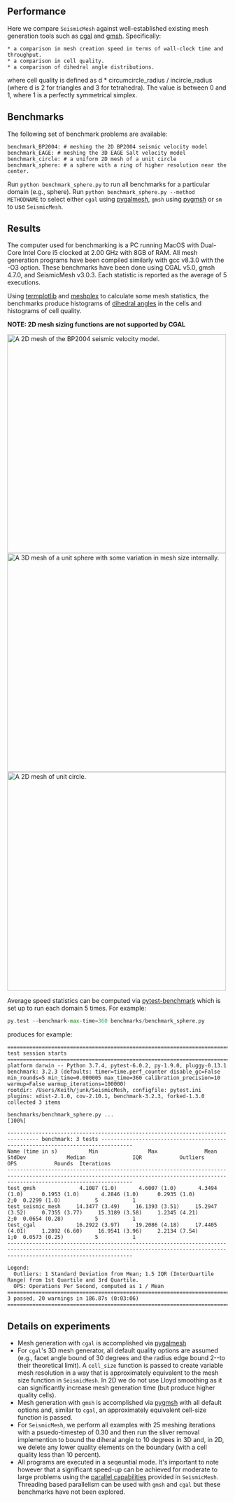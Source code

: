 Performance
------------
Here we compare `SeismicMesh` against well-established existing mesh generation tools such as [cgal](https://doc.cgal.org/latest/Mesh_3/) and [gmsh](https://gmsh.info/doc/texinfo/gmsh.html). Specifically:

    * a comparison in mesh creation speed in terms of wall-clock time and throughput.
    * a comparison in cell quality.
    * a comparison of dihedral angle distributions.

where cell quality is defined as d * circumcircle_radius / incircle_radius (where d is 2 for triangles and 3 for tetrahedra). The value is between 0 and 1, where 1 is a perfectly symmetrical simplex.

Benchmarks
----------

The following set of benchmark problems are available:

    benchmark_BP2004: # meshing the 2D BP2004 seismic velocity model
    benchmark_EAGE: # meshing the 3D EAGE Salt velocity model
    benchmark_circle: # a uniform 2D mesh of a unit circle
    benchmark_sphere: # a sphere with a ring of higher resolution near the center.

Run `python benchmark_sphere.py` to run all benchmarks for a particular domain (e.g., sphere). Run `python benchmark_sphere.py --method METHODNAME` to select either `cgal` using [pygalmesh](https://github.com/nschloe/pygalmesh), `gmsh` using [pygmsh](https://github.com/nschloe/pygmsh) or `sm` to use `SeismicMesh`.

Results
---------------

The computer used for benchmarking is a PC running MacOS with Dual-Core Intel Core i5 clocked at 2.00 GHz with 8GB of RAM. All mesh generation programs have been compiled similarly with gcc v8.3.0 with the -O3 option. These benchmarks have been done using CGAL v5.0, gmsh 4.7.0, and SeismicMesh v3.0.3. Each statistic is reported as the average of 5 executions.

Using [termplotlib](https://github.com/nschloe/termplotlib) and [meshplex](https://github.com/nschloe/meshplex) to calculate some mesh statistics, the benchmarks produce histograms of [dihedral angles](https://en.wikipedia.org/wiki/Dihedral_angle) in the cells and histograms of cell quality.

**NOTE: 2D mesh sizing functions are not supported by CGAL**

<img src="https://user-images.githubusercontent.com/18619644/95080555-a713ae00-06ee-11eb-9737-18befe89a580.jpg" alt="A 2D mesh of the BP2004 seismic velocity model." width="500"/>

<img src="https://user-images.githubusercontent.com/18619644/94877603-5f143300-0431-11eb-803c-addbaab5166b.jpg" alt="A 3D mesh of a unit sphere with some variation in mesh size internally." width="500"/>

<img src="https://user-images.githubusercontent.com/18619644/94939196-27949d80-04a8-11eb-8d4e-fab093c30f7b.jpg" alt="A 2D mesh of unit circle." width="500"/>


Average speed statistics can be computed via [pytest-benchmark](https://pypi.org/project/pytest-benchmark/) which is set up to run each domain 5 times. For example:

```python
py.test --benchmark-max-time=360 benchmarks/benchmark_sphere.py
```

produces for example:

```
=========================================================================================== test session starts ============================================================================================
platform darwin -- Python 3.7.4, pytest-6.0.2, py-1.9.0, pluggy-0.13.1
benchmark: 3.2.3 (defaults: timer=time.perf_counter disable_gc=False min_rounds=5 min_time=0.000005 max_time=360 calibration_precision=10 warmup=False warmup_iterations=100000)
rootdir: /Users/Keith/junk/SeismicMesh, configfile: pytest.ini
plugins: xdist-2.1.0, cov-2.10.1, benchmark-3.2.3, forked-1.3.0
collected 3 items

benchmarks/benchmark_sphere.py ...                                                                                                                                                                   [100%]

-------------------------------------------------------------------------------- benchmark: 3 tests --------------------------------------------------------------------------------
Name (time in s)          Min                Max               Mean            StdDev             Median               IQR            Outliers     OPS            Rounds  Iterations
------------------------------------------------------------------------------------------------------------------------------------------------------------------------------------
test_gmsh              4.1087 (1.0)       4.6007 (1.0)       4.3494 (1.0)      0.1953 (1.0)       4.2846 (1.0)      0.2935 (1.0)           2;0  0.2299 (1.0)           5           1
test_seismic_mesh     14.3477 (3.49)     16.1393 (3.51)     15.2947 (3.52)     0.7355 (3.77)     15.3189 (3.58)     1.2345 (4.21)          2;0  0.0654 (0.28)          5           1
test_cgal             16.2922 (3.97)     19.2086 (4.18)     17.4405 (4.01)     1.2892 (6.60)     16.9541 (3.96)     2.2134 (7.54)          1;0  0.0573 (0.25)          5           1
------------------------------------------------------------------------------------------------------------------------------------------------------------------------------------

Legend:
  Outliers: 1 Standard Deviation from Mean; 1.5 IQR (InterQuartile Range) from 1st Quartile and 3rd Quartile.
  OPS: Operations Per Second, computed as 1 / Mean
================================================================================ 3 passed, 20 warnings in 186.87s (0:03:06) ===============================================================================
```


Details on experiments
-----------------------
* Mesh generation with `cgal` is accomplished via [pygalmesh](https://github.com/nschloe/pygalmesh)
* For `cgal`'s 3D mesh generator, all default quality options are assumed (e.g., facet angle bound of 30 degrees and the radius edge bound 2--to their theoretical limit). A `cell_size` function is passed to create variable mesh resolution in a way that is approximately equivalent to the mesh size function in `SeismicMesh`. In 2D we do not use Lloyd smoothing as it can significantly increase mesh generation time (but produce higher quality cells).
* Mesh generation with `gmsh` is accomplished via [pygmsh](https://github.com/nschloe/pygmsh) with all default options and, similar to `cgal`, an approximately equivalent cell-size function is passed.
* For `SeismicMesh`, we perform all examples with 25 meshing iterations with a psuedo-timestep of 0.30 and then run the sliver removal implemention to bound the diheral angle to 10 degrees in 3D and, in 2D, we delete any lower quality elements on the boundary (with a cell quality less than 10 percent).
* All programs are executed in a seqeuntial mode. It's important to note however that a significant speed-up can be achieved for moderate to large problems using the [parallel capabilities](https://seismicmesh.readthedocs.io/en/par3d/tutorial.html#basics) provided in `SeismicMesh`. Threading based parallelism can be used with `gmsh` and `cgal` but these benchmarks have not been explored.
